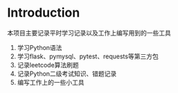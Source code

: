 # Introduction

本项目主要记录平时学习记录以及工作上编写用到的一些工具

1. 学习Python语法
2. 学习flask、pymysql、pytest、requests等第三方包
3. 记录leetcode算法刷题
4. 记录Python二级考试知识、错题记录
5. 编写工作上的一些小工具